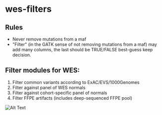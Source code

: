 # wes-filters

## Rules
* Never remove mutations from a maf
* "Filter" (in the GATK sense of not removing mutations from a maf) may add many columns, the last should be TRUE/FALSE best-guess keep decision.

## Filter modules for WES:
  1. Filter common variants according to ExAC/EVS/1000Genomes
  2. Filter against panel of WES normals
  3. Filter against cohort-specific panel of normals
  4. Filter FFPE artifacts (includes deep-sequenced FFPE pool)

![Alt Text](http://i.giphy.com/14bJDgZJb8SI4E.gif)
